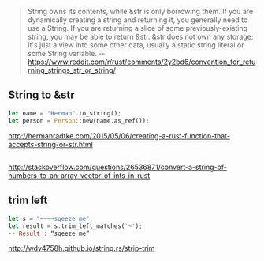 > String owns its contents, while &str is only borrowing them.
If you are dynamically creating a string and returning it, you generally need to use a String. If you are returning a slice of some previously-existing string, you may be able to return &str.
&str does not own any storage; it's just a view into some other data, usually a static string literal or some String variable.
> -- https://www.reddit.com/r/rust/comments/2y2bd6/convention_for_returning_strings_str_or_string/

## String to &str

```rust
let name = "Herman".to_string();
let person = Person::new(name.as_ref());
```

http://hermanradtke.com/2015/05/06/creating-a-rust-function-that-accepts-string-or-str.html

##

http://stackoverflow.com/questions/26536871/convert-a-string-of-numbers-to-an-array-vector-of-ints-in-rust

## trim left

``` rust
let s = "~~~~sqeeze me";
let result = s.trim_left_matches('~');
-- Result : “sqeeze me”
```

http://wdv4758h.github.io/string.rs/strip-trim
